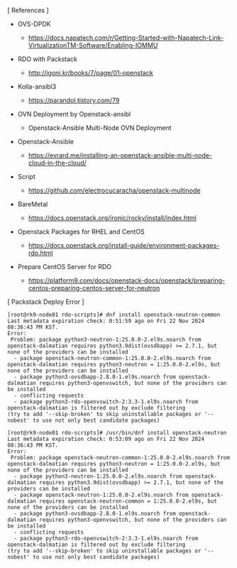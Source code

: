 


[ References ]

* OVS-DPDK
  - https://docs.napatech.com/r/Getting-Started-with-Napatech-Link-VirtualizationTM-Software/Enabling-IOMMU

* RDO with Packstack
  - http://igoni.kr/books/7/page/01-openstack

* Kolla-ansibl3
  - https://parandol.tistory.com/79

* OVN Deployment by Openstack-ansibl
  - Openstack-Ansible Multi-Node OVN Deployment

* Openstack-Ansible
  - https://evrard.me/installing-an-openstack-ansible-multi-node-cloud-in-the-cloud/

* Script
  - https://github.com/electrocucaracha/openstack-multinode

* BareMetal
  - https://docs.openstack.org/ironic/rocky/install/index.html

* Openstack Packages for RHEL and CentOS
  - https://docs.openstack.org/install-guide/environment-packages-rdo.html

* Prepare CentOS Server for RDO
  - https://platform9.com/docs/openstack-docs/openstack/preparing-centos-preparing-centos-server-for-neutron



[ Packstack Deploy Error ]
~~~
[root@rk9-node01 rdo-scripts]# dnf install openstack-neutron-common
Last metadata expiration check: 0:51:59 ago on Fri 22 Nov 2024 08:36:43 PM KST.
Error:
 Problem: package python3-neutron-1:25.0.0-2.el9s.noarch from openstack-dalmatian requires python3.9dist(ovsdbapp) >= 2.7.1, but none of the providers can be installed
  - package openstack-neutron-common-1:25.0.0-2.el9s.noarch from openstack-dalmatian requires python3-neutron = 1:25.0.0-2.el9s, but none of the providers can be installed
  - package python3-ovsdbapp-2.8.0-1.el9s.noarch from openstack-dalmatian requires python3-openvswitch, but none of the providers can be installed
  - conflicting requests
  - package python3-rdo-openvswitch-2:3.3-1.el9s.noarch from openstack-dalmatian is filtered out by exclude filtering
(try to add '--skip-broken' to skip uninstallable packages or '--nobest' to use not only best candidate packages)

[root@rk9-node01 rdo-scripts]# /usr/bin/dnf install openstack-neutron
Last metadata expiration check: 0:53:09 ago on Fri 22 Nov 2024 08:36:43 PM KST.
Error:
 Problem: package openstack-neutron-common-1:25.0.0-2.el9s.noarch from openstack-dalmatian requires python3-neutron = 1:25.0.0-2.el9s, but none of the providers can be installed
  - package python3-neutron-1:25.0.0-2.el9s.noarch from openstack-dalmatian requires python3.9dist(ovsdbapp) >= 2.7.1, but none of the providers can be installed
  - package openstack-neutron-1:25.0.0-2.el9s.noarch from openstack-dalmatian requires openstack-neutron-common = 1:25.0.0-2.el9s, but none of the providers can be installed
  - package python3-ovsdbapp-2.8.0-1.el9s.noarch from openstack-dalmatian requires python3-openvswitch, but none of the providers can be installed
  - conflicting requests
  - package python3-rdo-openvswitch-2:3.3-1.el9s.noarch from openstack-dalmatian is filtered out by exclude filtering
(try to add '--skip-broken' to skip uninstallable packages or '--nobest' to use not only best candidate packages)
~~~
